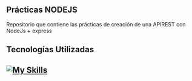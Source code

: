 ## Prácticas NODEJS   
Repositorio que contiene las prácticas de creación de una APIREST con NodeJs + express   

## Tecnologías Utilizadas

[![My Skills](https://skillicons.dev/icons?i=nodejs)](https://skillicons.dev)
---
